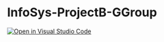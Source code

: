 # InfoSys-ProjectB-GGroup

[![Open in Visual Studio Code](https://open.vscode.dev/badges/open-in-vscode.svg)](https://open.vscode.dev/organization/repository)
